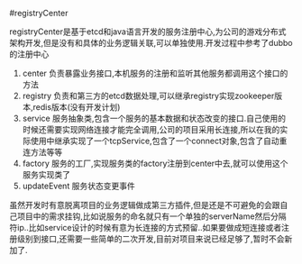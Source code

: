 #registryCenter

registryCenter是基于etcd和java语言开发的服务注册中心,为公司的游戏分布式架构开发,但是没有和具体的业务逻辑关联,可以单独使用.开发过程中参考了dubbo的注册中心

1. center 负责暴露业务接口,本机服务的注册和监听其他服务都调用这个接口的方法
2. registry 负责和第三方的etcd数据处理,可以继承registry实现zookeeper版本,redis版本(没有开发计划)
3. service 服务抽象类,包含一个服务的基本数据和状态改变的接口.自己使用的时候还需要实现网络连接才能完全调用,公司的项目采用长连接,所以在我的实际使用中继承实现了一个tcpService,包含了一个connect对象,包含了自动重连方法等等
4. factory 服务的工厂,实现服务类的factory注册到center中去,就可以使用这个服务实现类了
5. updateEvent 服务状态变更事件

虽然开发时有意脱离项目的业务逻辑做成第三方插件,但是还是不可避免的会跟自己项目中的需求挂钩,比如说服务的命名就只有一个单独的serverName然后分隔符ip..比如service设计的时候有意为长连接的方式预留..如果要做成短连接或者注册级别到接口,还需要一些简单的二次开发,目前对项目来说已经足够了,暂时不会新加了.